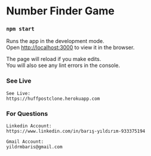 # Number Finder Game

### `npm start`

Runs the app in the development mode.\
Open [http://localhost:3000](http://localhost:3000) to view it in the browser.

The page will reload if you make edits.\
You will also see any lint errors in the console.

### See Live
```
See Live:
https://huffpostclone.herokuapp.com
```
### For Questions
```
Linkedin Account:
https://www.linkedin.com/in/barış-yıldırım-933375194
```
```
Gmail Account:
yildrmbaris@gmail.com
```
